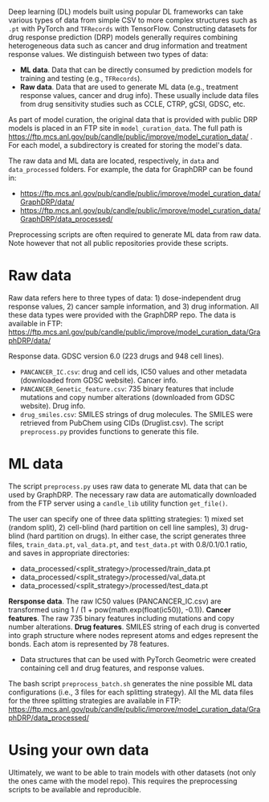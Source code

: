 Deep learning (DL) models built using popular DL frameworks can take various types of data from simple CSV to more complex structures such as `.pt` with PyTorch and `TFRecords` with TensorFlow.
Constructing datasets for drug response prediction (DRP) models generally requires combining heterogeneous data such as cancer and drug information and treatment response values.
We distinguish between two types of data:
- __ML data__. Data that can be directly consumed by prediction models for training and testing (e.g., `TFRecords`).
- __Raw data__. Data that are used to generate ML data (e.g., treatment response values, cancer and drug info). These usually include data files from drug sensitivity studies such as CCLE, CTRP, gCSI, GDSC, etc.

As part of model curation, the original data that is provided with public DRP models is placed in an FTP site in `model_curation_data`. The full path is https://ftp.mcs.anl.gov/pub/candle/public/improve/model_curation_data/ . For each model, a subdirectory is created for storing the model's data.

The raw data and ML data are located, respectively, in `data` and `data_processed` folders. For example, the data for GraphDRP can be found in:
- https://ftp.mcs.anl.gov/pub/candle/public/improve/model_curation_data/GraphDRP/data/
- https://ftp.mcs.anl.gov/pub/candle/public/improve/model_curation_data/GraphDRP/data_processed/

Preprocessing scripts are often required to generate ML data from raw data. Note however that not all public repositories provide these scripts.


# Raw data
Raw data refers here to three types of data: 1) dose-independent drug response values, 2) cancer sample information, and 3) drug information.
All these data types were provided with the GraphDRP repo. The data is available in FTP: https://ftp.mcs.anl.gov/pub/candle/public/improve/model_curation_data/GraphDRP/data/

Response data. GDSC version 6.0 (223 drugs and 948 cell lines).
- `PANCANCER_IC.csv`: drug and cell ids, IC50 values and other metadata (downloaded from GDSC website).
Cancer info.
- `PANCANCER_Genetic_feature.csv`: 735 binary features that include mutations and copy number alterations (downloaded from GDSC website).
Drug info.
- `drug_smiles.csv`: SMILES strings of drug molecules. The SMILES were retrieved from PubChem using CIDs (Druglist.csv). The script `preprocess.py` provides functions to generate this file.


# ML data
The script `preprocess.py` uses raw data to generate ML data that can be used by GraphDRP. The necessary raw data are automatically downloaded from the FTP server using a `candle_lib` utility function `get_file()`.

The user can specify one of three data splitting strategies: 1) mixed set (random split), 2) cell-blind (hard partition on cell line samples), 3) drug-blind (hard partition on drugs).
In either case, the script generates three files, `train_data.pt`, `val_data.pt`, and `test_data.pt` with 0.8/0.1/0.1 ratio, and saves in appropriate directories:

- data_processed/<split_strategy>/processed/train_data.pt
- data_processed/<split_strategy>/processed/val_data.pt
- data_processed/<split_strategy>/processed/test_data.pt

__Rersponse data__. The raw IC50 values (PANCANCER_IC.csv) are transformed using 1 / (1 + pow(math.exp(float(ic50)), -0.1)).
__Cancer features__. The raw 735 binary features including mutations and copy number alterations.
__Drug features__. SMILES string of each drug is converted into graph structure where nodes represent atoms and edges represent the bonds. Each atom is represented by 78 features.
- Data structures that can be used with PyTorch Geometric were created containing cell and drug features, and response values. 

The bash script `preprocess_batch.sh` generates the nine possible ML data configurations (i.e., 3 files for each splitting strategy). All the ML data files for the three splitting strategies are available in FTP: https://ftp.mcs.anl.gov/pub/candle/public/improve/model_curation_data/GraphDRP/data_processed/


# Using your own data
Ultimately, we want to be able to train models with other datasets (not only the ones came with the model repo). This requires the preprocessing scripts to be available and reproducible.
